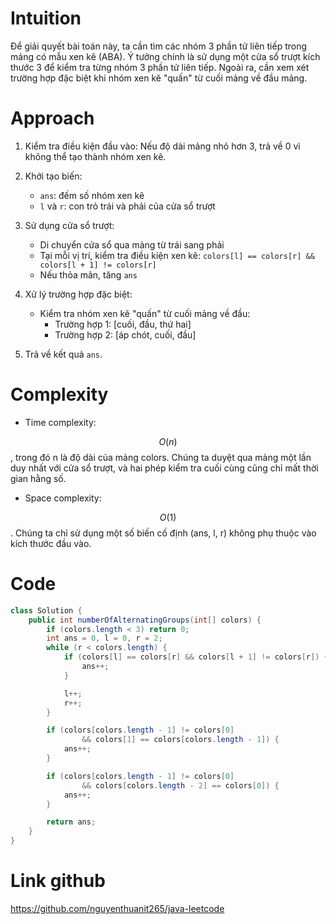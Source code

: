 # Intuition

<!-- Describe your first thoughts on how to solve this problem. -->
Để giải quyết bài toán này, ta cần tìm các nhóm 3 phần tử liên tiếp trong mảng có mẫu xen kẽ (ABA). Ý tưởng chính là sử
dụng một cửa sổ trượt kích thước 3 để kiểm tra từng nhóm 3 phần tử liên tiếp. Ngoài ra, cần xem xét trường hợp đặc biệt
khi nhóm xen kẽ "quấn" từ cuối mảng về đầu mảng.

# Approach

<!-- Describe your approach to solving the problem. -->

1. Kiểm tra điều kiện đầu vào: Nếu độ dài mảng nhỏ hơn 3, trả về 0 vì không thể tạo thành nhóm xen kẽ.

2. Khởi tạo biến:
    - `ans`: đếm số nhóm xen kẽ
    - `l` và `r`: con trỏ trái và phải của cửa sổ trượt

3. Sử dụng cửa sổ trượt:
    - Di chuyển cửa sổ qua mảng từ trái sang phải
    - Tại mỗi vị trí, kiểm tra điều kiện xen kẽ: `colors[l] == colors[r] && colors[l + 1] != colors[r]`
    - Nếu thỏa mãn, tăng `ans`

4. Xử lý trường hợp đặc biệt:
    - Kiểm tra nhóm xen kẽ "quấn" từ cuối mảng về đầu:
        * Trường hợp 1: [cuối, đầu, thứ hai]
        * Trường hợp 2: [áp chót, cuối, đầu]

5. Trả về kết quả `ans`.

# Complexity

- Time complexity:

<!-- Add your time complexity here, e.g. $$O(n)$$ -->
$$O(n)$$, trong đó n là độ dài của mảng colors. Chúng ta duyệt qua mảng một lần duy nhất với cửa sổ trượt, và hai phép
kiểm tra cuối cùng cũng chỉ mất thời gian hằng số.

- Space complexity:

<!-- Add your space complexity here, e.g. $$O(n)$$ -->
$$O(1)$$. Chúng ta chỉ sử dụng một số biến cố định (ans, l, r) không phụ thuộc vào kích thước đầu vào.

# Code

```java
class Solution {
    public int numberOfAlternatingGroups(int[] colors) {
        if (colors.length < 3) return 0;
        int ans = 0, l = 0, r = 2;
        while (r < colors.length) {
            if (colors[l] == colors[r] && colors[l + 1] != colors[r]) {
                ans++;
            }

            l++;
            r++;
        }

        if (colors[colors.length - 1] != colors[0]
                && colors[1] == colors[colors.length - 1]) {
            ans++;
        }

        if (colors[colors.length - 1] != colors[0]
                && colors[colors.length - 2] == colors[0]) {
            ans++;
        }

        return ans;
    }
}
```

# Link github

https://github.com/nguyenthuanit265/java-leetcode